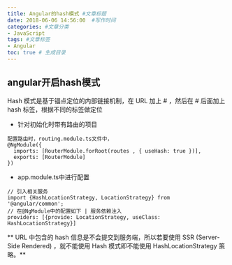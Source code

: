 ```yaml
---
title: Angular的hash模式 #文章标题
date: 2018-06-06 14:56:00  #写作时间
categories: #文章分类
- JavaScript
tags: #文章标签
- Angular
toc: true # 生成目录
---
```


## angular开启hash模式

Hash 模式是基于锚点定位的内部链接机制，在 URL 加上 # ，然后在 # 后面加上 hash 标签，根据不同的标签做定位

- 针对初始化时带有路由的项目

```
配置路由时，routing.module.ts文件中，
@NgModule({
  imports: [RouterModule.forRoot(routes , { useHash: true })],
  exports: [RouterModule]
})
```

- app.module.ts中进行配置

```
// 引入相关服务
import {HashLocationStrategy, LocationStrategy} from '@angular/common';
// 在@NgModule中的配置如下 | 服务依赖注入
providers: [{provide: LocationStrategy, useClass: HashLocationStrategy}]
```

** URL 中包含的 hash 信息是不会提交到服务端，所以若要使用 SSR (Server-Side Rendered) ，就不能使用 Hash 模式即不能使用 HashLocationStrategy 策略。**